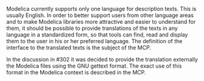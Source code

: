 Modelica currently supports only one language for description texts. This is usually English. In order to better support users from other language areas and to make Modelica libraries more attractive and easier to understand for them, it should be possible to provide translations of the texts in any language in a standardized form, so that tools can find, read and display them to the user in his or her preferred language. The definition of the interface to the translated texts is the subject of the MCP.

In the discussion in #302 it was decided to provide the translation externally the Modelica files using the GNU gettext format. The exact use of this format in the Modelica context is described in the MCP.
